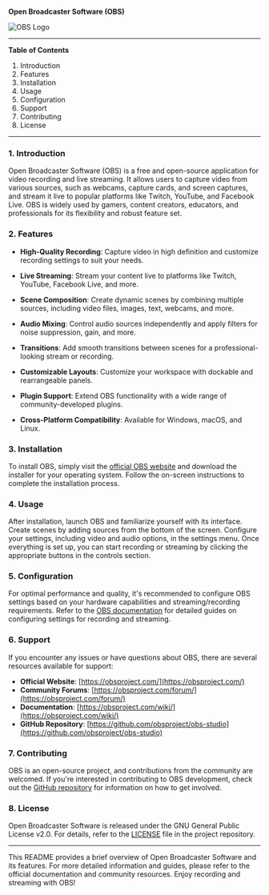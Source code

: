 **Open Broadcaster Software (OBS)**

![OBS Logo](https://obsproject.com/images/logo-twitter-card.png)

---

**Table of Contents**
1. Introduction
2. Features
3. Installation
4. Usage
5. Configuration
6. Support
7. Contributing
8. License

---

### 1. Introduction

Open Broadcaster Software (OBS) is a free and open-source application for video recording and live streaming. It allows users to capture video from various sources, such as webcams, capture cards, and screen captures, and stream it live to popular platforms like Twitch, YouTube, and Facebook Live. OBS is widely used by gamers, content creators, educators, and professionals for its flexibility and robust feature set.

### 2. Features

- **High-Quality Recording**: Capture video in high definition and customize recording settings to suit your needs.
  
- **Live Streaming**: Stream your content live to platforms like Twitch, YouTube, Facebook Live, and more.
  
- **Scene Composition**: Create dynamic scenes by combining multiple sources, including video files, images, text, webcams, and more.
  
- **Audio Mixing**: Control audio sources independently and apply filters for noise suppression, gain, and more.
  
- **Transitions**: Add smooth transitions between scenes for a professional-looking stream or recording.
  
- **Customizable Layouts**: Customize your workspace with dockable and rearrangeable panels.
  
- **Plugin Support**: Extend OBS functionality with a wide range of community-developed plugins.
  
- **Cross-Platform Compatibility**: Available for Windows, macOS, and Linux.

### 3. Installation

To install OBS, simply visit the [official OBS website](https://obsproject.com/) and download the installer for your operating system. Follow the on-screen instructions to complete the installation process.

### 4. Usage

After installation, launch OBS and familiarize yourself with its interface. Create scenes by adding sources from the bottom of the screen. Configure your settings, including video and audio options, in the settings menu. Once everything is set up, you can start recording or streaming by clicking the appropriate buttons in the controls section.

### 5. Configuration

For optimal performance and quality, it's recommended to configure OBS settings based on your hardware capabilities and streaming/recording requirements. Refer to the [OBS documentation](https://obsproject.com/wiki/) for detailed guides on configuring settings for recording and streaming.

### 6. Support

If you encounter any issues or have questions about OBS, there are several resources available for support:

- **Official Website**: [https://obsproject.com/](https://obsproject.com/)
- **Community Forums**: [https://obsproject.com/forum/](https://obsproject.com/forum/)
- **Documentation**: [https://obsproject.com/wiki/](https://obsproject.com/wiki/)
- **GitHub Repository**: [https://github.com/obsproject/obs-studio](https://github.com/obsproject/obs-studio)

### 7. Contributing

OBS is an open-source project, and contributions from the community are welcomed. If you're interested in contributing to OBS development, check out the [GitHub repository](https://github.com/obsproject/obs-studio) for information on how to get involved.

### 8. License

Open Broadcaster Software is released under the GNU General Public License v2.0. For details, refer to the [LICENSE](https://github.com/obsproject/obs-studio/blob/master/LICENSE) file in the project repository.

---

This README provides a brief overview of Open Broadcaster Software and its features. For more detailed information and guides, please refer to the official documentation and community resources. Enjoy recording and streaming with OBS!
